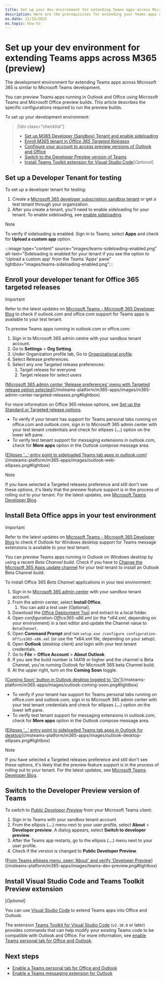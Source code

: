 ```yaml
---
title: Set up your dev environment for extending Teams apps across Microsoft 365
description: Here are the prerequisites for extending your Teams apps across Microsoft 365
ms.date: 11/15/2021
ms.topic: how-to
---
```

# Set up your dev environment for extending Teams apps across M365 (preview)

The development environment for extending Teams apps across Microsoft 365 is similar to Microsoft Teams development.

You can preview Teams apps running in Outlook and Office using Microsoft Teams and Microsoft Office preview builds. This article describes the specific configurations required to run the preview builds. 

To set up your development environment:

> [!div class="checklist"]
> * [Set up M365 Developer (Sandbox) Tenant and enable sideloading](#set-up-a-developer-tenant-for-testing)
> * [Enroll M365 tenant in *Office 365 Targeted Releases*](#enroll-your-developer-tenant-for-office-365-targeted-releases)
> * [Configure your account to access preview versions of Outlook and Office](#install-beta-office-apps-in-your-test-environment)
> * [Switch to the Developer Preview version of Teams](#switch-to-the-developer-preview-version-of-teams)
> * [Install Teams Toolkit extension for Visual Studio Code](#install-visual-studio-code-and-teams-toolkit-preview-extension)[*Optional*]

## Set up a Developer Tenant for testing

To set up a developer tenant for testing:

1. Create a [Microsoft 365 developer subscription sandbox tenant](/office/developer-program/microsoft-365-developer-program-get-started) or get a test tenant through your organization.
1. After you create a tenant, you'll need to enable sideloading for your tenant. To enable sideloading, see [enable sideloading](/microsoftteams/platform/concepts/build-and-test/prepare-your-o365-tenant#enable-custom-teams-apps-and-turn-on-custom-app-uploading).

> [!Note]  
> To verify if sideloading is enabled. Sign in to Teams, select **Apps** and check for **Upload a custom app** option.


:::image type="content" source="images/teams-sideloading-enabled.png" alt-text="Sideloading is enabled for your tenant if you see the option to 'Upload a custom app' from the Teams 'Apps' pane"
 lightbox="images/teams-sideloading-enabled.png":::

## Enroll your developer tenant for Office 365 targeted releases

> [!IMPORTANT]
> Refer to the latest updates on [Microsoft Teams - Microsoft 365 Developer Blog](https://devblogs.microsoft.com/microsoft365dev/category/teams/) to check if outlook.com and office.com support for Teams apps is available to your test tenant.

To preview Teams apps running in outlook.com or office.com:

1. Sign in to Microsoft 365 admin centre with your sandbox tenant account.
1. Go to **Settings** > **Org Setting**.
1. Under Organization profile tab, Go to [Organizational profile](https://admin.microsoft.com/AdminPortal/Home?#/Settings/OrganizationProfile).
1. Select Release preferences.
1. Select any one Targeted release preferences:
   1. Target release for everyone
   1. Target release for select users

[[Microsoft 365 admin center 'Release preferences' menu with Targeted release option selected](/msteams-platform/m365-apps/images/m365-admin-center-targeted-releases.png)](/msteams-platform/m365-apps/images/m365-admin-center-targeted-releases.png#lightbox)

For more information on Office 365 release options, see [Set up the Standard or Targeted release options](/microsoft-365/admin/manage/release-options-in-office-365).

* To verify if your tenant has support for Teams personal tabs running on office.com and outlook.com, sign in to Microsoft 365 admin center with your test tenant credentials and check for ellipses (**...**) option on the lower left pane.
* To verify test tenant support for messaging extensions in outlook.com, check for **More apps** option in the Outlook compose message area.

[[Ellipses '...' entry point to sideloaded Teams tab apps in outlook.com](/msteams-platform/m365-apps/images/outlook-web-ellipses.png)](/msteams-platform/m365-apps/images/outlook-web-ellipses.png#lightbox)


> [!NOTE]
> If you have selected a Targeted releases preference and still don't see these options, it's likely that the preview feature support is in the process of rolling out to your tenant. For the latest updates, see [Microsoft Teams Developer Blog](https://devblogs.microsoft.com/microsoft365dev/category/teams/). 

## Install Beta Office apps in your test environment

> [!IMPORTANT]
> Refer to the latest updates on [Microsoft Teams - Microsoft 365 Developer Blog](https://devblogs.microsoft.com/microsoft365dev/category/teams/) to check if Outlook for Windows desktop support for Teams message extensions is available to your test tenant.

You can preview Teams apps running in Outlook on Windows desktop by using a recent *Beta Channel build*. Check if you have to [Change the Microsoft 365 Apps update channel](/deployoffice/change-update-channels?WT.mc_id=M365-MVP-5002016) for your test tenant to install an Outlook Beta Channel build. 

To install Office 365 *Beta Channel* applications in your test environment:
1.	Sign in to [Microsoft 365 admin center](https://admin.microsoft.com) with your sandbox tenant account.
1.	From the admin center, select **Install Office**.
    1. You can add a test user [Optional].
1.	Download the [Office Deployment Tool](https://www.microsoft.com/download/details.aspx?id=49117) and extract to a local folder.
1.	Open *configuration-Office365-x86.xml* (or the **x64.xml*, depending on your environment) in a text editor and update the Channel value to `BetaChannel`.
1.	Open **Command Prompt** and run `setup.exe /configure configuration-Office365-x86.xml` (or use the *x64.xml file, depending on your setup).
1.	Open **Outlook** (desktop client) and login with your test tenant credentials.
1.	Go to **File** > **Office Account** > **About Outlook**.
1.	If you see the build number is 14416 or higher and the channel is Beta Channel, you're running Outlook for Microsoft 365 beta Channel build.
1.	At the upper right, turn on the **Coming Soon** toggle.

  [[Coming Soon' button in Outlook desktop toggled to 'On'](/msteams-platform/m365-apps/images/outlook-coming-soon.png)](/msteams-platform/m365-apps/images/outlook-coming-soon.png#lightbox)

* To verify if your tenant has support for Teams personal tabs running on office.com and outlook.com, sign in to Microsoft 365 admin center with your test tenant credentials and check for ellipses (**...**) option on the lower left pane.
* To verify test tenant support for messaging extensions in outlook.com, check for **More apps** option in the Outlook compose message area.

[[Ellipses '...' entry point to sideloaded Teams tab apps in Outlook for desktop](/msteams-platform/m365-apps/images/outlook-desktop-ellipses.png)](/msteams-platform/m365-apps/images/outlook-desktop-ellipses.png#lightbox)

> [!NOTE]
> If you have selected a Targeted releases preference and still don't see these options, it's likely that the preview feature support is in the process of rolling out to your tenant. For the latest updates, see [Microsoft Teams Developer Blog](https://devblogs.microsoft.com/microsoft365dev/category/teams/). 

## Switch to the Developer Preview version of Teams

To switch to [*Public Developer Preview*](../resources/dev-preview/developer-preview-intro.md) from your Microsoft Teams client:

1. Sign in to Teams with your sandbox tenant account.
1. From the ellipsis (**...**) menu next to your user profile, select **About** > **Developer preview**. A dialog appears, select **Switch to developer preview**.
1. After the Teams app restarts, go to the ellipsis (**...**) menu next to your user profile.
1. Check if the version is changed to **Public Developer Preview**.

[[From Teams ellipses menu, open 'About' and verify 'Developer Preview](/msteams-platform/m365-apps/images/teams-dev-preview.png)](/msteams-platform/m365-apps/images/teams-dev-preview.png#lightbox)

## Install Visual Studio Code and Teams Toolkit Preview extension 
[*Optional*]

You can use [Visual Studio Code](https://code.visualstudio.com/) to extend Teams apps into Office and Outlook.

The extension [Teams Toolkit for Visual Studio Code](https://aka.ms/teams-toolkit) (`v2.10.0` or later) provides commands that can help modify your existing Teams code to be compatible with Outlook and Office. For more information, see [enable Teams personal tab for Office and Outlook](extend-m365-teams-personal-tab.md).

## Next steps

- [Enable a Teams personal tab for Office and Outlook](extend-m365-teams-personal-tab.md)
- [Enable a Teams messaging extension for Outlook](extend-m365-teams-message-extension.md)